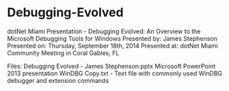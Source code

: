 Debugging-Evolved
=================

dotNet Miami Presentation - Debugging Evolved: An Overview to the Microsoft Debugging Tools for Windows
Presented by: James Stephenson
Presented on: Thursday, September 18th, 2014
Presented at: dotNet Miami Community Meeting in Coral Gables, FL

Files:
Debugging Evolved - James Stephenson.pptx Microsoft PowerPoint 2013 presentation
WinDBG Copy.txt - Text file with commonly used WinDBG debugger and extension commands
